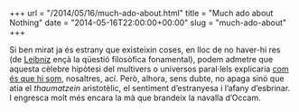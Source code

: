 +++
url = "/2014/05/16/much-ado-about.html"
title = "Much ado about Nothing"
date = "2014-05-16T22:00:00+00:00"
slug = "much-ado-about"
+++

Si ben mirat ja és estrany que existeixin coses, en lloc de no haver-hi res (de [Leibniz](/2013/06/12/pourquoi-il-y.html) ençà la qüestió filosòfica fonamental), podem admetre que aquesta cèlebre hipòtesi del multivers o universos paral·lels explicaria [com és que hi som](https://en.wikipedia.org/wiki/Multiverse#Anthropic_principle), nosaltres, ací. Però, alhora, sens dubte, no apaga sinó que atia el *thaumatzein* aristotèlic, el sentiment d’estranyesa i l’afany d’esbrinar. I engresca molt més encara la mà que brandeix la navalla d’Occam.

